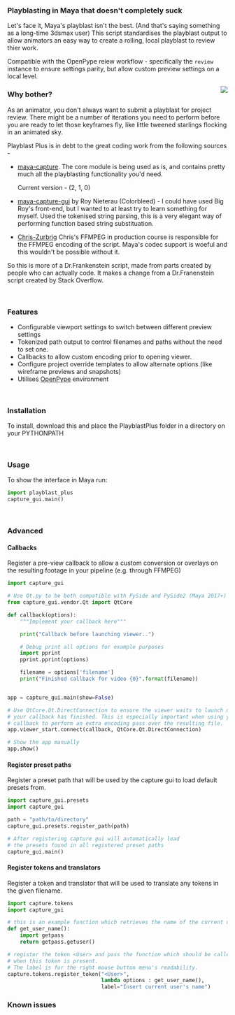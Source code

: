 ### Playblasting in Maya that doesn't completely suck


Let's face it, Maya's playblast isn't the best. (And that's saying something as a long-time 3dsmax user)
This script standardises the playblast output to allow animators an easy way to create a rolling,
local playblast to review thier work. 

Compatible with the OpenPype reiew workflow - specifically the `review` instance to ensure settings parity, 
but allow custom preview settings on a local level.

<img align="right" src="https://theline.imgix.net/Toban_still_16-9_000010.png"/>

### Why bother? 

As an animator, you don't always want to submit a playblast for project review. 
There might be a number of iterations you need to perform before you are 
ready to let those keyframes fly, like little tweened starlings flocking in an animated sky.

Playblast Plus is in debt to the great coding work from the following sources - 

- [maya-capture](https://github.com/abstractfactory/maya-capture). The core module is being used as is, 
    and contains pretty much all the playblasting functionality you'd need. 

    Current version - (2, 1, 0)

- [maya-capture-gui]() by Roy Nieterau (Colorbleed) - I could have used Big Roy's front-end, 
    but I wanted to at least try to learn something for myself. Used the tokenised string parsing, this is a very elegant way of performing function based string substituation. 

- [Chris-Zurbrig]() Chris's FFMPEG in production course is responsible for the FFMPEG encoding of the
    script. Maya's codec support is woeful and this wouldn't be possible without it. 

So this is more of a Dr.Frankenstein script, made from parts created by people who can actually code. It makes a change from a Dr.Franenstein script created by Stack Overflow. 

<br>

### Features

- Configurable viewport settings to switch between different preview settings 
- Tokenized path output to control filenames and paths without the need to set one.
- Callbacks to allow custom encoding prior to opening viewer.
- Configure project override templates to allow alternate options (like wireframe previews and snapshots) 
- Utilises [OpenPype](https://openpype.io) environment

<br>

### Installation

To install, download this and place the PlayblastPlus folder in a directory on your PYTHONPATH

<br>

### Usage

To show the interface in Maya run:

```python
import playblast_plus
capture_gui.main()
```

<br>

### Advanced

#### Callbacks
Register a pre-view callback to allow a custom conversion or overlays on the 
resulting footage in your pipeline (e.g. through FFMPEG)

```python
import capture_gui

# Use Qt.py to be both compatible with PySide and PySide2 (Maya 2017+)
from capture_gui.vendor.Qt import QtCore

def callback(options):
    """Implement your callback here"""

    print("Callback before launching viewer..")

    # Debug print all options for example purposes
    import pprint
    pprint.pprint(options)

    filename = options['filename']
    print("Finished callback for video {0}".format(filename))


app = capture_gui.main(show=False)

# Use QtCore.Qt.DirectConnection to ensure the viewer waits to launch until
# your callback has finished. This is especially important when using your
# callback to perform an extra encoding pass over the resulting file.
app.viewer_start.connect(callback, QtCore.Qt.DirectConnection)

# Show the app manually
app.show()
```

#### Register preset paths

Register a preset path that will be used by the capture gui to load default presets from.

```python
import capture_gui.presets
import capture_gui

path = "path/to/directory"
capture_gui.presets.register_path(path)

# After registering capture gui will automatically load
# the presets found in all registered preset paths
capture_gui.main()
```

#### Register tokens and translators

Register a token and translator that will be used to translate any tokens
in the given filename.

```python
import capture.tokens
import capture_gui

# this is an example function which retrieves the name of the current user
def get_user_name():
    import getpass
    return getpass.getuser()

# register the token <User> and pass the function which should be called
# when this token is present.
# The label is for the right mouse button menu's readability.
capture.tokens.register_token("<User>",
                              lambda options : get_user_name(),
                              label="Insert current user's name")
```

### Known issues
